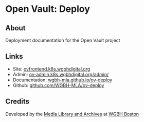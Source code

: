 # Open Vault: Deploy

## About

Deployment documentation for the Open Vault project

## Links

- Site: [ovfrontend.k8s.wgbhdigital.org](https://ov.wgbh-mla.org/)
- Admin: [ov-admin.k8s.wgbhdigital.org/admin/](https://admin.ov.wgbh-mla.org/admin/)
- Documentation: [wgbh-mla.github.io/ov-deploy](https://wgbh-mla.github.io/ov-deploy/)
- Github: [github.com/WGBH-MLA/ov-deploy](https://github.com/WGBH-MLA/ov-deploy)

## Credits

Developed by the [Media Library and Archives](https://www.wgbh.org/foundation/what-we-do/media-library-and-archives) at [WGBH Boston](https://wgbh.org)
